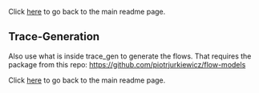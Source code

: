 Click [here](https://github.com/ufukusubutun/Reordering_Switch#trace-generation) to go back to the main readme page.


## Trace-Generation

Also use what is inside trace_gen to generate the flows. That requires the package from this repo:
https://github.com/piotrjurkiewicz/flow-models


Click [here](https://github.com/ufukusubutun/Reordering_Switch#trace-generation) to go back to the main readme page.